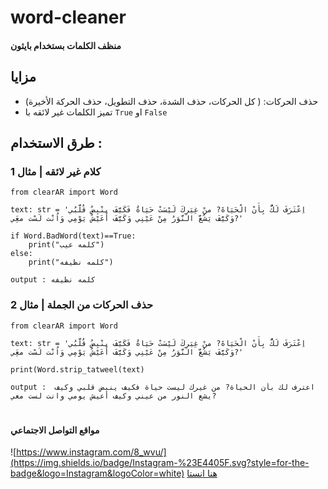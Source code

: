 # word-cleaner
#### منظف الكلمات بستخدام بايثون
## مزايا
* حذف الحركات: ( كل الحركات، حذف الشدة، حذف التطويل، حذف الحركة الأخيرة)
* تميز الكلمات غير لائقه با `True` او `False`

## طرق الاستخدام :
### كلام غير لائقه | مثال 1
```
from clearAR import Word

text: str = 'اِعْتَرَفَ لَكُّ بِأَنْ الْحَيَاةَ? منْ غِيَرِكَ لَيْسَتْ حَيَاةُ فَكَيَّفَ ينْبِضُ قُلَّبُي وَكَيَّفَ يَشُعَّ النَّوَرُ مِنْ عَيْنِي وَكَيَّفَ أَعَيْشُ يَوْمِي وَاُنْت لَسْت معَِي?'

if Word.BadWord(text)==True:
    print("كلمه عيب")
else:
    print("كلمه نظيفه")
```

```
output : كلمه نظيفه
```
### حذف الحركات من الجملة | مثال 2

```
from clearAR import Word

text: str = 'اِعْتَرَفَ لَكُّ بِأَنْ الْحَيَاةَ? منْ غِيَرِكَ لَيْسَتْ حَيَاةُ فَكَيَّفَ ينْبِضُ قُلَّبُي وَكَيَّفَ يَشُعَّ النَّوَرُ مِنْ عَيْنِي وَكَيَّفَ أَعَيْشُ يَوْمِي وَاُنْت لَسْت معَِي?'

print(Word.strip_tatweel(text)
```

```
output :  اعترف لك بأن الحياة? من غيرك ليست حياة فكيف ينبض قلبي وكيف يشع النور من عيني وكيف أعيش يومي وانت لست معي?
```

#
#### مواقع التواصل الاجتماعي
![https://www.instagram.com/8_wvu/](https://img.shields.io/badge/Instagram-%23E4405F.svg?style=for-the-badge&logo=Instagram&logoColor=white)
[هنا انستا](https://www.instagram.com/8_wvu/)
